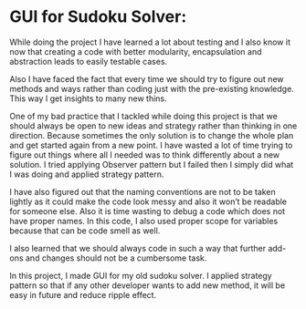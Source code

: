 # GUI for Sudoku Solver:
While doing the project I have learned a lot about testing and I also know it now that creating a code with better modularity, encapsulation and abstraction leads to easily testable cases.

Also I have faced the fact that every time we should try to figure out new methods and ways rather than coding just with the pre-existing knowledge. This way I get insights to many new thins.

One of my bad practice that I tackled while doing this project is that we should always be open to new ideas and strategy rather than thinking in one direction. Because sometimes the only solution is to change the whole plan and get started again from a new point. I  have wasted a lot of time trying to figure out things where all I needed was to think differently about a new solution. I tried applying Observer pattern but I failed then I simply did what I was doing and applied strategy pattern.

I have also figured out that the naming conventions are not to be taken lightly as it could make the code look messy and also it won’t be readable for someone else. Also it is time wasting to debug a code which does not have proper names. In this code, I also used proper scope for variables because that can be code smell as well.

I also learned that we should always code in such a way that further add-ons and changes should not be a cumbersome task.

In this project, I made GUI for my old sudoku solver. I applied strategy pattern so that if any other developer wants to add new method, it will be easy in future and reduce ripple effect.
